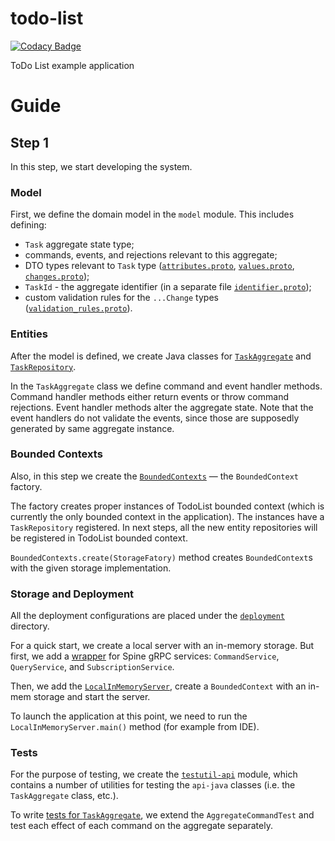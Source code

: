 # todo-list

[![Codacy Badge](https://api.codacy.com/project/badge/Grade/39e3e7d9707f4da58c950c3dbf172cfd)](https://www.codacy.com/app/SpineEventEngine/todo-list?utm_source=github.com&utm_medium=referral&utm_content=SpineEventEngine/todo-list&utm_campaign=badger)

ToDo List example application

# Guide

## Step 1

In this step, we start developing the system.

### Model

First, we define the domain model in the `model` module. This includes defining:
 - `Task` aggregate state type;
 - commands, events, and rejections relevant to this aggregate;
 - DTO types relevant to `Task` type ([`attributes.proto`](./model/src/main/proto/todolist/attributes.proto),
  [`values.proto`](./model/src/main/proto/todolist/values.proto),
  [`changes.proto`](./model/src/main/proto/todolist/changes.proto));
 - `TaskId` - the aggregate identifier (in a separate file [`identifier.proto`](./model/src/main/proto/todolist/identifiers.proto));
 - custom validation rules for the `...Change` types ([`validation_rules.proto`](./model/src/main/proto/todolist/validation_rules.proto)).
 
### Entities
 
After the model is defined, we create Java classes for [`TaskAggregate`](./api-java/src/main/java/io/spine/examples/todolist/c/aggregate/TaskAggregate.java)
and [`TaskRepository`](./api-java/src/main/java/io/spine/examples/todolist/repository/TaskRepository.java).

In the `TaskAggregate` class we define command and event handler methods.
Command handler methods either return events or throw command rejections.
Event handler methods alter the aggregate state.
Note that the event handlers do not validate the events, since those are supposedly generated by 
same aggregate instance. 

### Bounded Contexts

Also, in this step we create the [`BoundedContexts`](./api-java/src/main/java/io/spine/examples/todolist/context/BoundedContexts.java) —
the `BoundedContext` factory.

The factory creates proper instances of TodoList bounded context (which is currently the only 
bounded context in the application). The instances have a `TaskRepository` registered. In next steps,
all the new entity repositories will be registered in TodoList bounded context.

`BoundedContexts.create(StorageFatory)` method creates `BoundedContext`s with the given storage 
implementation.

### Storage and Deployment

All the deployment configurations are placed under the [`deployment`](./deployment) directory.

For a quick start, we create a local server with an in-memory storage. But first, we add a [wrapper](./server/src/main/java/io/spine/examples/todolist/server/Server.java) 
for Spine gRPC services: `CommandService`, `QueryService`, and `SubscriptionService`.

Then, we add the [`LocalInMemoryServer`](./deployment/local-inmem/src/main/java/io/spine/examples/todolist/server/LocalInMemoryServer.java),
create a `BoundedContext` with an in-mem storage and start the server.

To launch the application at this point, we need to run the `LocalInMemoryServer.main()` method (for
example from IDE).

### Tests

For the purpose of testing, we create the [`testutil-api`](./testutil-api/src/main/java/io/spine/examples/todolist/testdata)
module, which contains a number of utilities for testing the `api-java` classes (i.e. 
the `TaskAggregate` class, etc.).

To write [tests for `TaskAggregate`](./api-java/src/test/java/io/spine/examples/todolist/c/aggregate/definition),
we extend the `AggregateCommandTest` and test each effect of
each command on the aggregate separately.


